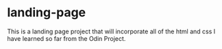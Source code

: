# landing-page
This is a landing page project that will incorporate all of the html and css I have learned so far from the Odin Project.
